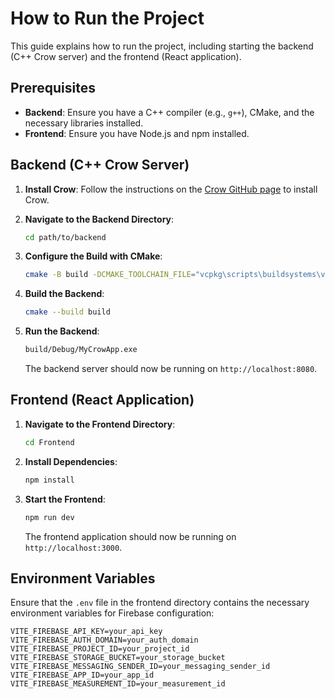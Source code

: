 # How to Run the Project

This guide explains how to run the project, including starting the backend (C++ Crow server) and the frontend (React application).

## Prerequisites

- **Backend**: Ensure you have a C++ compiler (e.g., `g++`), CMake, and the necessary libraries installed.
- **Frontend**: Ensure you have Node.js and npm installed.

## Backend (C++ Crow Server)

1. **Install Crow**: Follow the instructions on the [Crow GitHub page](https://github.com/ipkn/crow) to install Crow.

2. **Navigate to the Backend Directory**:
    ```sh
    cd path/to/backend
    ```

3. **Configure the Build with CMake**:
    ```sh
    cmake -B build -DCMAKE_TOOLCHAIN_FILE="vcpkg\scripts\buildsystems\vcpkg.cmake"
    ```

4. **Build the Backend**:
    ```sh
    cmake --build build
    ```

5. **Run the Backend**:
    ```sh
    build/Debug/MyCrowApp.exe
    ```

    The backend server should now be running on `http://localhost:8080`.

## Frontend (React Application)

1. **Navigate to the Frontend Directory**:
    ```sh
    cd Frontend
    ```

2. **Install Dependencies**:
    ```sh
    npm install
    ```

3. **Start the Frontend**:
    ```sh
    npm run dev
    ```

    The frontend application should now be running on `http://localhost:3000`.

## Environment Variables

Ensure that the `.env` file in the frontend directory contains the necessary environment variables for Firebase configuration:

```properties
VITE_FIREBASE_API_KEY=your_api_key
VITE_FIREBASE_AUTH_DOMAIN=your_auth_domain
VITE_FIREBASE_PROJECT_ID=your_project_id
VITE_FIREBASE_STORAGE_BUCKET=your_storage_bucket
VITE_FIREBASE_MESSAGING_SENDER_ID=your_messaging_sender_id
VITE_FIREBASE_APP_ID=your_app_id
VITE_FIREBASE_MEASUREMENT_ID=your_measurement_id